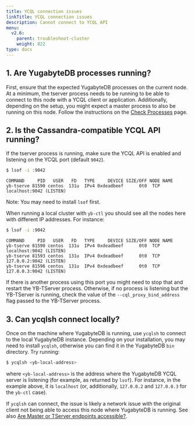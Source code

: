 ```yaml
---
title: YCQL connection issues
linkTitle: YCQL connection issues
description: Cannot connect to YCQL API
menu:
  v2.6:
    parent: troubleshoot-cluster
    weight: 822
type: docs
---
```


## 1. Are YugabyteDB processes running?

First, ensure that the expected YugabyteDB processes on the current node.
At a minimum, the tserver process needs to be running to be able to connect to this node with a YCQL client or application.
Additionally, depending on the setup, you might expect a master process to also be running on this node.
Follow the instructions on the [Check Processes](../../nodes/check-processes/) page.

## 2. Is the Cassandra-compatible YCQL API running?

If the tserver process is running, make sure the YCQL API is enabled and listening on the YCQL port (default `9042`).

```sh
$ lsof -i :9042
```

```
COMMAND     PID   USER   FD   TYPE     DEVICE SIZE/OFF NODE NAME
yb-tserve 81590 centos  131u  IPv4 0xdeadbeef      0t0  TCP localhost:9042 (LISTEN)
```

Note: You may need to install `lsof` first.

When running a local cluster with `yb-ctl` you should see all the nodes here with different IP addresses. For instance:

```sh
$ lsof -i :9042
```

```
COMMAND     PID   USER   FD   TYPE     DEVICE SIZE/OFF NODE NAME
yb-tserve 81590 centos  131u  IPv4 0xdeadbeef      0t0  TCP localhost:9042 (LISTEN)
yb-tserve 81593 centos  131u  IPv4 0xdeadbeef      0t0  TCP 127.0.0.2:9042 (LISTEN)
yb-tserve 81596 centos  131u  IPv4 0xdeadbeef      0t0  TCP 127.0.0.3:9042 (LISTEN)
```

If there is another process using this port you might need to stop that and restart the YB-TServer process.
Otherwise, if no process is listening but the YB-TServer is running, check the value of the `--cql_proxy_bind_address` flag passed to the YB-TServer process.

## 3. Can ycqlsh connect locally?

Once on the machine where YugabyteDB is running, use `ycqlsh` to connect to the local YugabyteDB instance.
Depending on your installation, you may need to install `ycqlsh`, otherwise you can find it in the YugabyteDB `bin` directory.
Try running:

```sh
$ ycqlsh <yb-local-address>
```

where `<yb-local-address>` is the address where the YugabyteDB YCQL server is listening (for example, as returned by `lsof`). For instance, in the example above, it is `localhost` (or, additionally, `127.0.0.2` and `127.0.0.3` for the `yb-ctl` case).

If `ycqlsh` can connect, the issue is likely a network issue with the original client not being able to access this node where YugabyteDB is running. See also [Are Master or TServer endpoints accessible?](../../nodes/check-processes#cannot-access-master-or-tserver-endpoints).

